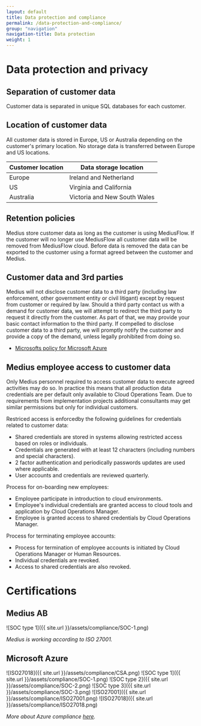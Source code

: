 ```yaml
---
layout: default
title: Data protection and compliance
permalink: /data-protection-and-compliance/
group: "navigation"
navigation-title: Data protection
weight: 1
---
```


# Data protection and privacy

## Separation of customer data

Customer data is separated in unique SQL databases for each customer.

## Location of customer data

All customer data is stored in Europe, US or Australia depending on the customer's primary location. No storage data is transferred between Europe and US locations.

| Customer location    | Data storage location    |
|-------------|---------------|
| Europe | Ireland and Netherland |
| US | Virginia and California |
| Australia | Victoria and 	New South Wales |

## Retention policies

Medius store customer data as long as the customer is using MediusFlow. If the customer will no longer use MediusFlow all customer data will be removed from MediusFlow cloud. Before data is removed the data can be exported to the customer using a format agreed between the customer and Medius.

## Customer data and 3rd parties
Medius will not disclose customer data to a third party (including law enforcement, other government entity or civil litigant) except by request from customer or required by law. Should a third party contact us with a demand for customer data, we will attempt to redirect the third party to request it directly from the customer. As part of that, we may provide your basic contact information to the third party. If compelled to disclose customer data to a third party, we will promptly notify the customer and provide a copy of the demand, unless legally prohibited from doing so.

- [Microsofts policy for Microsoft Azure](http://www.windowsazure.com/en-us/support/trust-center/faq/)

## Medius employee access to customer data 

Only Medius personnel required to access customer data to execute agreed activities may do so. In practice this means that all production data credentials are per default only available to Cloud Operations Team. Due to requirements from implementation projects additional consultants may get similar permissions but only for individual customers.

Restriced access is enforcedby the following guidelines for credentials related to customer data:

- Shared credentials are stored in systems allowing restricted access based on roles or individuals.
- Credentials are generated with at least 12 characters (including numbers and special characters).
- 2 factor authentication and periodically passwords updates are used where applicable.
- User accounts and credentials are reviewed quarterly.

Process for on-boarding new employees:

- Employee participate in introduction to cloud environments.
- Employee's individual credentials are granted access to cloud tools and application by Cloud Operations Manager.
- Employee is granted access to shared credentials by Cloud Operations Manager.

Process for terminating employee accounts:

- Process for termination of employee accounts is initiated by Cloud Operations Manager or Human Resources.
- Individual credentials are revoked.
- Access to shared credentials are also revoked. 

# Certifications

## Medius AB

![SOC type 1]({{ site.url }}/assets/compliance/SOC-1.png)

*Medius is working according to ISO 27001.*

## Microsoft Azure

![ISO27018]({{ site.url }}/assets/compliance/CSA.png)
![SOC type 1]({{ site.url }}/assets/compliance/SOC-1.png)
![SOC type 2]({{ site.url }}/assets/compliance/SOC-2.png)
![SOC type 3]({{ site.url }}/assets/compliance/SOC-3.png)
![ISO27001]({{ site.url }}/assets/compliance/ISO27001.png)
![ISO27018]({{ site.url }}/assets/compliance/ISO27018.png)

*More about Azure compliance [here](https://www.microsoft.com/en-us/trustcenter/Compliance).*
